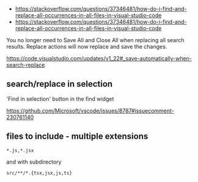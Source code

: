 - https://stackoverflow.com/questions/37346481/how-do-i-find-and-replace-all-occurrences-in-all-files-in-visual-studio-code
- https://stackoverflow.com/questions/37346481/how-do-i-find-and-replace-all-occurrences-in-all-files-in-visual-studio-code

You no longer need to Save All and Close All when replacing all search results. Replace actions will now replace and save the changes.

https://code.visualstudio.com/updates/v1_22#_save-automatically-when-search-replace

## search/replace in selection

'Find in selection' button in the find widget

https://github.com/Microsoft/vscode/issues/8787#issuecomment-230761140

## files to include - multiple extensions

`*.js,*.jsx`

and with subdirectory

`src/**/*.{tsx,jsx,js,ts}`
